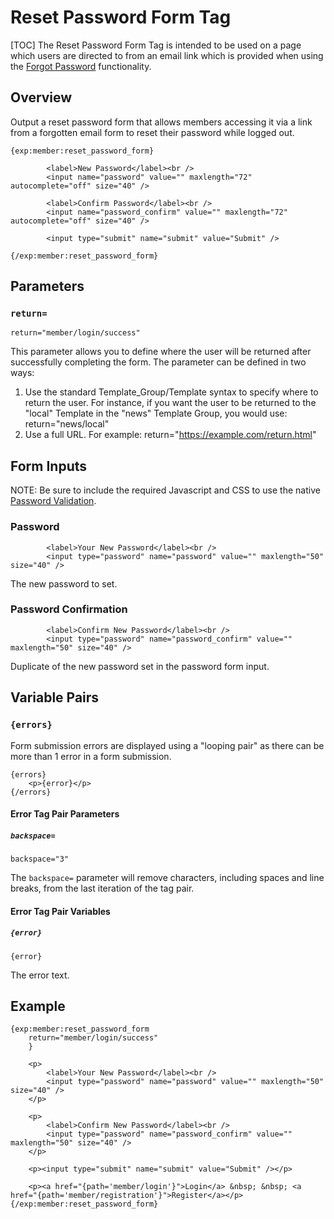 <!--
    This source file is part of the open source project
    ExpressionEngine User Guide (https://github.com/ExpressionEngine/ExpressionEngine-User-Guide)

    @link      https://expressionengine.com/
    @copyright Copyright (c) 2003-2020, Packet Tide, LLC (https://packettide.com)
    @license   https://expressionengine.com/license Licensed under Apache License, Version 2.0
-->

# Reset Password Form Tag

[TOC]
The Reset Password Form Tag is intended to be used on a page which users are directed to from an email link which is provided when using the [Forgot Password](member/forgot-password.md) functionality.

## Overview

Output a reset password form that allows members accessing it via a link from a forgotten email form to reset their password while logged out.

    {exp:member:reset_password_form}

            <label>New Password</label><br />
            <input name="password" value="" maxlength="72" autocomplete="off" size="40" />

            <label>Confirm Password</label><br />
            <input name="password_confirm" value="" maxlength="72" autocomplete="off" size="40" />

			<input type="submit" name="submit" value="Submit" />

    {/exp:member:reset_password_form}

## Parameters

### `return=`

    return="member/login/success"

This parameter allows you to define where the user will be returned after successfully completing the form. The parameter can be defined in two ways:

1.  Use the standard Template_Group/Template syntax to specify where to return the user. For instance, if you want the user to be returned to the "local" Template in the "news" Template Group, you would use: return="news/local"
2.  Use a full URL. For example: return="<https://example.com/return.html>"

## Form Inputs
NOTE: Be sure to include the required Javascript and CSS to use the native [Password Validation](/member/password-validation.html).

### Password

            <label>Your New Password</label><br />
            <input type="password" name="password" value="" maxlength="50" size="40" />

The new password to set.    

### Password Confirmation

            <label>Confirm New Password</label><br />
            <input type="password" name="password_confirm" value="" maxlength="50" size="40" />


Duplicate of the new password set in the password form input.


## Variable Pairs

### `{errors}`

Form submission errors are displayed using a "looping pair" as there can be more than 1 error in a form submission.

    {errors}
        <p>{error}</p>
    {/errors}

#### Error Tag Pair Parameters

##### `backspace=`

    backspace="3"

The `backspace=` parameter will remove characters, including spaces and line breaks, from the last iteration of the tag pair.

#### Error Tag Pair Variables

##### `{error}`

    {error}

The error text.



## Example

    {exp:member:reset_password_form
        return="member/login/success"
        }

        <p>
            <label>Your New Password</label><br />
            <input type="password" name="password" value="" maxlength="50" size="40" />
        </p>

        <p>
            <label>Confirm New Password</label><br />
            <input type="password" name="password_confirm" value="" maxlength="50" size="40" />
        </p>

        <p><input type="submit" name="submit" value="Submit" /></p>

        <p><a href="{path='member/login'}">Login</a> &nbsp; &nbsp; <a href="{path='member/registration'}">Register</a></p>
    {/exp:member:reset_password_form}
